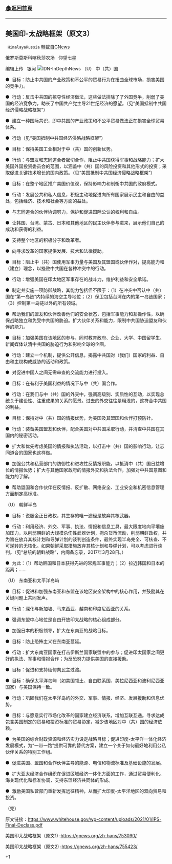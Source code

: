 ###  [:house:返回首頁](https://github.com/ourhimalayas/txt)
---

## 美国印-太战略框架（原文3）
` HimalayaRussia` [轉載自GNews](https://gnews.org/zh-hans/759285/)

俄罗斯莫斯科喀秋莎农场   仰望七星

编辑上传   银河
![]()![](https://gnews.org/wp-content/uploads/2021/01/Snipaste_2021-01-15_06-21-30.png)IDN-InDepthNews
（U） 中（共）国

●  目标：防止中共国的产业政策和不公平的贸易行为在扭曲全球市场，损害美国的竞争力。

●  行动：反击中共国的掠夺性经济做法，这些做法排除了了外国竞争，削弱了美国的经济竞争力，助长了中国共产党主导21世纪经济的愿望。（见“美国抵制中共国经济侵略战略框架”）

●  建立一种国际共识，即中共国的产业政策和不公平贸易做法正在损害全球贸易体系。

●  行动（见“美国抵制中共国经济侵略战略框架”）

●  目标：保持美国工业相对于中（共）国的创新优势。

●  行动：与盟友和志同道合者密切合作，阻止中共国获得军事和战略能力；扩大美国外国投资委员会的范围，以涵盖中（共）国的风险投资和其他形式的投资；采取促进关键技术增长的国内政策。（见“美国抵制中共国经济侵略战略框架”）

●  目标：在整个地区推广美国价值观，保持影响力和制衡中共国的政府模式。

●  行动：发展公共和私人信息，积极主动地促进向所有国家展示民主和自由的益处，包括经济、技术和社会等方面的益处。

●  与志同道合的伙伴协调努力，保护和促进国际公认的权利和自由。

●  让韩国、台湾、蒙古、日本和其他地区的民主伙伴参与进来，展示他们自己的成功和获得的利益。

●  支持整个地区的积极分子和改革者。

●  向寻求改革的国家提供发展、技术和法律援助。

●  目标：阻止中（共）国使用军事力量与美国及其盟国或伙伴作对，提高能力和（建立）理念，以挫败中共国在各种冲突中的行动。

●  行动：增强美国在印太地区军事存在的战斗力，维护利益和安全承诺。

●  制定并实施一项防御战略，其能力包括但不限于：（1）在冲突中否认中（共）国在“第一岛链”内持续的海空主导地位；（2）保卫包括台湾在内的第一岛链国家；（3）控制第一岛链以外的所有领域。

●  帮助我们的盟友和伙伴改善他们的安全状态，包括军事能力和互操作性，以确保战略独立和免受中共国的胁迫。扩大伙伴关系和能力，限制中共国胁迫盟友和伙伴的能力。

●  目标：加强美国在该地区的参与，同时教育政府、企业、大学、中国留学生、新闻媒体认清中共国的胁迫行为和影响全球的企图。

●  行动：建立一个机制，提供公开信息，揭露中共国对（我们）国家的利益、自由和主权构成威胁的活动和政策。

●  对促进中国人之间无需审查的交流能力进行投入。

●  目标：在有利于美国利益的情况下与中（共）国合作。

●  行动：在我们与中（共）国的外交中，强调高级别、实质性的互动，以实现总统关于建设性、注重成果的关系的愿景。过去的外交往往是粗浅的，这符合中共国的利益。

●  目标：保持对中（共）国的情报优势，为美国及其盟国和伙伴打预防针。

●  行动：装备美国盟友和伙伴，配合美国对中共国采取行动，并清查中共国在其国内的秘密活动。

●  扩大和优先考虑美国的情报和执法活动，以打击中（共）国的影响行动，让志同道合的国家也这样做。

●  加强公共和私营部门的防御性和进攻性反情报职能，以抵消中（共）国日益增长的情报优势；扩大与其他国家政府的情报外交和执法合作，加强对中共国意图和能力的了解。

●  帮助盟国和合作伙伴在反情报、反扩散、网络安全、工业安全和机密信息管理方面制定高标准。

（U） 朝鲜半岛

●  目标：说服金正日政权，其生存的唯一途径是放弃其核武器。

●  行动：利用经济、外交、军事、执法、情报和信息工具，最大限度地向平壤施加压力，以削弱朝鲜的大规模杀伤性武器计划，扼杀货币流动，削弱朝鲜政权，并为旨在放弃其核计划和导弹计划的谈判创造条件，最终实现半岛完全、可核查、不可逆转的无核化。如果朝鲜采取措施放弃其核计划和导弹计划，可以考虑进行谈判。（见“总统的朝鲜战略”，内阁备忘录，2017年3月28日。）

●  为此：（1）帮助韩国和日本获得先进的常规军事能力；（2）拉近韩国和日本的距离；……

（U） 东南亚和太平洋岛屿

●  目标：促进和加强东南亚和东盟在该地区安全架构中的核心作用，并鼓励其在关键问题上共同发声。

●  行动：深化与新加坡、马来西亚、越南和印度尼西亚的关系。

●  强调东盟中心地位是自由开放印太战略的核心组成部分。

●  加强日本的积极领导，扩大在东南亚的战略目标。

●  目标：防止恐怖主义在东南亚蔓延。

●  行动：扩大东南亚国家在打击伊斯兰国家联盟中的参与；促进印太国家之间更好的执法、军事和情报合作；为反恐努力提供美国的直接援助。

●  目标：促进和支持缅甸向民主过渡。

●  目标：确保太平洋岛屿（如美国领土、自由联系国、美拉尼西亚和波利尼西亚国家）与美国保持一致。

●  行动：巩固我们在太平洋岛屿的外交、军事、情报、经济、发展援助和信息优势。

●  目标：与愿意实行市场化改革的国家建立经济联系，增加互联互通。寻求达成包含美国制定的贸易和投资标准的贸易协定，减少该地区对中（共）国的经济依赖。

●  为美国的综合财政资源和经济实力设定战略目标；促进印度-太平洋一体化经济发展模式，为“一带一路”提供可靠的替代方案，建立一个关于如何最好地利用公私伙伴关系的特别工作组。

●  促进美国、盟国和合作伙伴主导的能源、电信和物流标准及基础设施的发展。

●  扩大亚太经济合作组织在促进区域经济一体化方面的工作，通过贸易便利化、海关现代化和标准协调，支持东盟经济共同体的形成。

●  激励美国私营部门重新发挥远征精神，从而扩大印度-太平洋地区的双向贸易和投资。

（完）

原文链接：https://www.whitehouse.gov/wp-content/uploads/2021/01/IPS-Final-Declass.pdf

美国印太战略框架（原文1) :https://gnews.org/zh-hans/753090/

美国印太战略框架（原文2) :https://gnews.org/zh-hans/755423/

+1
